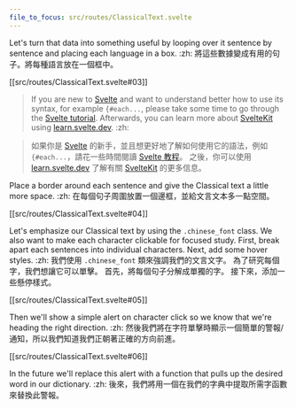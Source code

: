 ```yaml
---
file_to_focus: src/routes/ClassicalText.svelte
---
```


Let's turn that data into something useful by looping over it sentence by sentence and placing each language in a box. :zh: 將這些數據變成有用的句子。將每種語言放在一個框中。

[[src/routes/ClassicalText.svelte#03]]

> If you are new to [Svelte](https://svelte.dev/) and want to understand better how to use its syntax, for example `{#each...`, please take some time to go through the [Svelte tutorial](https://svelte.dev/tutorial/basics). Afterwards, you can learn more about [SvelteKit](https://kit.svelte.dev/) using [learn.svelte.dev](https://learn.svelte.dev/). :zh:

> 如果你是 [Svelte](https://svelte.dev/) 的新手，並且想更好地了解如何使用它的語法，例如`{#each...`，請花一些時間閱讀 [Svelte 教程](https://svelte.dev/tutorial/basics)。 之後，你可以使用 [learn.svelte.dev](https://learn.svelte.dev/) 了解有關 [SvelteKit](https://kit.svelte.dev/) 的更多信息。

Place a border around each sentence and give the Classical text a little more space. :zh: 在每個句子周圍放置一個邊框，並給文言文本多一點空間。

[[src/routes/ClassicalText.svelte#04]]

Let's emphasize our Classical text by using the `.chinese_font` class. We also want to make each character clickable for focused study. First, break apart each sentences into individual characters. Next, add some hover styles. :zh: 我們使用 `.chinese_font` 類來強調我們的文言文字。 為了研究每個字，我們想讓它可以單擊。 首先，將每個句子分解成單獨的字。 接下來，添加一些懸停樣式。

[[src/routes/ClassicalText.svelte#05]]

Then we'll show a simple alert on character click so we know that we're heading the right direction. :zh: 然後我們將在字符單擊時顯示一個簡單的警報/通知，所以我們知道我們正朝著正確的方向前進。

[[src/routes/ClassicalText.svelte#06]]

In the future we'll replace this alert with a function that pulls up the desired word in our dictionary. :zh: 後來，我們將用一個在我們的字典中提取所需字函數來替換此警報。